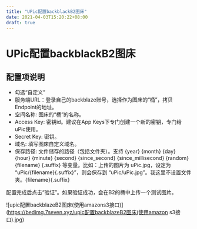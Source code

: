 ```yaml
---
title: "UPic配置backblackB2图床"
date: 2021-04-03T15:20:22+08:00
draft: true
---
```


# UPic配置backblackB2图床

## 配置项说明
- 勾选“自定义”
- 服务端URL：登录自己的backblaze账号，选择作为图床的“桶”，拷贝Endpoint的地址。
- 空间名称: 图床的“桶”的名称。
- Access Key: 密钥id。建议在App Keys下专门创建一个新的密钥，专门给uPic使用。
- Secret Key: 密钥。
- 域名: 填写图床自定义域名。
- 保存路径: 文件储存的路径（包括文件夹）。支持 {year} {month} {day} {hour} {minute} {second} {since_second} {since_millisecond} {random} {filename} {.suffix} 等变量。比如：上传的图片为 uPic.jpg，设定为 “uPic/{filename}{.suffix}”，则会保存到 “uPic/uPic.jpg”。我这里不设置文件夹。{filename}{.suffix}

配置完成后点击“验证”。如果验证成功，会在B2的桶中上传一个测试图片。

![upic配置backblazeB2图床(使用amazons3接口)](https://bedimg.7seven.xyz/upic配置backblazeB2图床(使用amazon s3接口).jpg)

